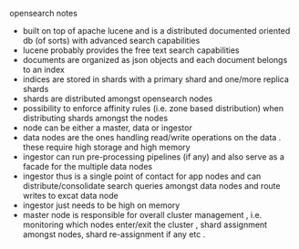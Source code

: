 opensearch notes

* built on top of apache lucene and is a distributed documented oriented db (of sorts) with advanced search capabilities
* lucene probably provides the free text search capabilities
* documents are organized as json objects and each document belongs to an index
* indices are stored in shards with a primary  shard and one/more replica shards
* shards are distributed amongst opensearch nodes
* possibility to enforce affinity rules (i.e. zone based distribution) when distributing shards amongst the nodes
* node can be either a master, data or ingestor
* data nodes are the ones handling read/write operations on the data . these require high storage and high memory
* ingestor can run pre-processing pipelines (if any) and also serve as a facade for the multiple data nodes
* ingestor thus is a single point of contact for app nodes and can distribute/consolidate search queries amongst data nodes and route writes to excat data node
* ingestor just needs to be high on memory
* master node is responsible for overall cluster management , i.e. monitoring which nodes enter/exit the cluster , shard assignment amongst nodes, shard re-assignment if any etc .

